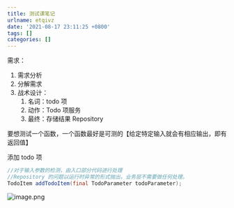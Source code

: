 ```yaml
---
title: 测试课笔记
urlname: etqivz
date: '2021-08-17 23:11:25 +0800'
tags: []
categories: []
---
```


需求：

1. 需求分析
1. 分解需求
1. 战术设计：
   1. 名词：todo 项
   1. 动作：Todo 项服务
   1. 最终：存储结果 Repository

要想测试一个函数，一个函数最好是可测的【给定特定输入就会有相应输出，即有返回值】

添加 todo 项

```java
//对于输入参数的检测，由入口部分代码进行处理
//Repository 的问题以运行时异常的形式抛出，业务层不需要做任何处理。
TodoItem addTodoItem(final TodoParameter todoParameter);
```

![image.png](https://cdn.nlark.com/yuque/0/2021/png/115484/1629216088464-8419f059-8a97-4649-9746-3fefe55c5e22.png#clientId=u57dff967-80f9-4&from=paste&id=u67e77644&margin=%5Bobject%20Object%5D&name=image.png&originHeight=1073&originWidth=2000&originalType=url∶=1&size=510759&status=done&style=shadow&taskId=u1da1e2e0-3e7f-4d58-a98d-4a1de5a9cc5)
